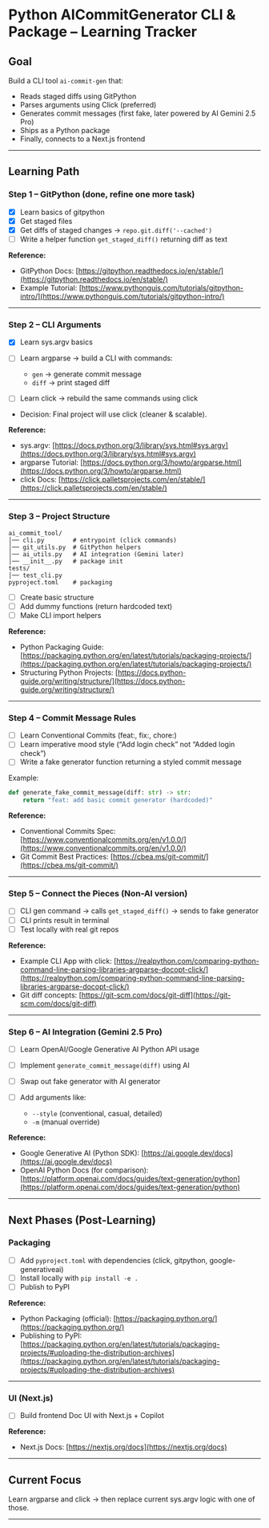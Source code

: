 # Python AICommitGenerator CLI & Package – Learning Tracker


## Goal

Build a CLI tool `ai-commit-gen` that:

* Reads staged diffs using GitPython
* Parses arguments using Click (preferred)
* Generates commit messages (first fake, later powered by AI Gemini 2.5 Pro)
* Ships as a Python package
* Finally, connects to a Next.js frontend

---

## Learning Path

### Step 1 – GitPython (done, refine one more task)

* [x] Learn basics of gitpython
* [x] Get staged files
* [x] Get diffs of staged changes → `repo.git.diff('--cached')`
* [ ] Write a helper function `get_staged_diff()` returning diff as text

**Reference:**

* GitPython Docs: [https://gitpython.readthedocs.io/en/stable/](https://gitpython.readthedocs.io/en/stable/)
* Example Tutorial: [https://www.pythonguis.com/tutorials/gitpython-intro/](https://www.pythonguis.com/tutorials/gitpython-intro/)

---

### Step 2 – CLI Arguments

* [x] Learn sys.argv basics
* [ ] Learn argparse → build a CLI with commands:

  * `gen` → generate commit message
  * `diff` → print staged diff
* [ ] Learn click → rebuild the same commands using click
* Decision: Final project will use click (cleaner & scalable).

**Reference:**

* sys.argv: [https://docs.python.org/3/library/sys.html#sys.argv](https://docs.python.org/3/library/sys.html#sys.argv)
* argparse Tutorial: [https://docs.python.org/3/howto/argparse.html](https://docs.python.org/3/howto/argparse.html)
* click Docs: [https://click.palletsprojects.com/en/stable/](https://click.palletsprojects.com/en/stable/)

---

### Step 3 – Project Structure

```
ai_commit_tool/
│── cli.py        # entrypoint (click commands)
│── git_utils.py  # GitPython helpers
│── ai_utils.py   # AI integration (Gemini later)
│── __init__.py   # package init
tests/
│── test_cli.py
pyproject.toml    # packaging
```

* [ ] Create basic structure
* [ ] Add dummy functions (return hardcoded text)
* [ ] Make CLI import helpers

**Reference:**

* Python Packaging Guide: [https://packaging.python.org/en/latest/tutorials/packaging-projects/](https://packaging.python.org/en/latest/tutorials/packaging-projects/)
* Structuring Python Projects: [https://docs.python-guide.org/writing/structure/](https://docs.python-guide.org/writing/structure/)

---

### Step 4 – Commit Message Rules

* [ ] Learn Conventional Commits (feat:, fix:, chore:)
* [ ] Learn imperative mood style (“Add login check” not “Added login check”)
* [ ] Write a fake generator function returning a styled commit message

Example:

```python
def generate_fake_commit_message(diff: str) -> str:
    return "feat: add basic commit generator (hardcoded)"
```

**Reference:**

* Conventional Commits Spec: [https://www.conventionalcommits.org/en/v1.0.0/](https://www.conventionalcommits.org/en/v1.0.0/)
* Git Commit Best Practices: [https://cbea.ms/git-commit/](https://cbea.ms/git-commit/)

---

### Step 5 – Connect the Pieces (Non-AI version)

* [ ] CLI gen command → calls `get_staged_diff()` → sends to fake generator
* [ ] CLI prints result in terminal
* [ ] Test locally with real git repos

**Reference:**

* Example CLI App with click: [https://realpython.com/comparing-python-command-line-parsing-libraries-argparse-docopt-click/](https://realpython.com/comparing-python-command-line-parsing-libraries-argparse-docopt-click/)
* Git diff concepts: [https://git-scm.com/docs/git-diff](https://git-scm.com/docs/git-diff)

---

### Step 6 – AI Integration (Gemini 2.5 Pro)

* [ ] Learn OpenAI/Google Generative AI Python API usage
* [ ] Implement `generate_commit_message(diff)` using AI
* [ ] Swap out fake generator with AI generator
* [ ] Add arguments like:

  * `--style` (conventional, casual, detailed)
  * `-m` (manual override)

**Reference:**

* Google Generative AI (Python SDK): [https://ai.google.dev/docs](https://ai.google.dev/docs)
* OpenAI Python Docs (for comparison): [https://platform.openai.com/docs/guides/text-generation/python](https://platform.openai.com/docs/guides/text-generation/python)

---

## Next Phases (Post-Learning)

### Packaging

* [ ] Add `pyproject.toml` with dependencies (click, gitpython, google-generativeai)
* [ ] Install locally with `pip install -e .`
* [ ] Publish to PyPI

**Reference:**

* Python Packaging (official): [https://packaging.python.org/](https://packaging.python.org/)
* Publishing to PyPI: [https://packaging.python.org/en/latest/tutorials/packaging-projects/#uploading-the-distribution-archives](https://packaging.python.org/en/latest/tutorials/packaging-projects/#uploading-the-distribution-archives)

---

### UI (Next.js)

* [ ] Build frontend Doc UI with Next.js + Copilot

**Reference:**

* Next.js Docs: [https://nextjs.org/docs](https://nextjs.org/docs)
---

## Current Focus

Learn argparse and click → then replace current sys.argv logic with one of those.

---
